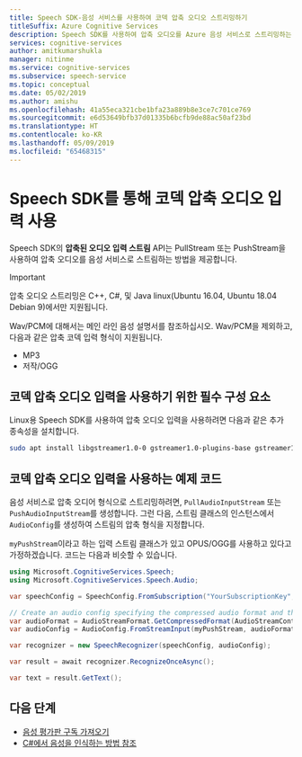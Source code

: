 ```yaml
---
title: Speech SDK-음성 서비스를 사용하여 코덱 압축 오디오 스트리밍하기
titleSuffix: Azure Cognitive Services
description: Speech SDK를 사용하여 압축 오디오를 Azure 음성 서비스로 스트리밍하는 방법을 알아봅니다. C++, C# 및 Linux용 Java에서 사용 가능합니다.
services: cognitive-services
author: amitkumarshukla
manager: nitinme
ms.service: cognitive-services
ms.subservice: speech-service
ms.topic: conceptual
ms.date: 05/02/2019
ms.author: amishu
ms.openlocfilehash: 41a55eca321cbe1bfa23a889b8e3ce7c701ce769
ms.sourcegitcommit: e6d53649bfb37d01335b6bcfb9de88ac50af23bd
ms.translationtype: HT
ms.contentlocale: ko-KR
ms.lasthandoff: 05/09/2019
ms.locfileid: "65468315"
---
```

# <a name="using-codec-compressed-audio-input-with-the-speech-sdk"></a>Speech SDK를 통해 코덱 압축 오디오 입력 사용

Speech SDK의 **압축된 오디오 입력 스트림** API는 PullStream 또는 PushStream을 사용하여 압축 오디오를 음성 서비스로 스트림하는 방법을 제공합니다.

> [!IMPORTANT]
> 압축 오디오 스트리밍은 C++, C#, 및 Java linux(Ubuntu 16.04, Ubuntu 18.04 Debian 9)에서만 지원됩니다.

Wav/PCM에 대해서는 메인 라인 음성 설명서를 참조하십시오.  Wav/PCM을 제외하고, 다음과 같은 압축 코덱 입력 형식이 지원됩니다.

- MP3
- 저작/OGG

## <a name="prerequisites-to-using-codec-compressed-audio-input"></a>코덱 압축 오디오 입력을 사용하기 위한 필수 구성 요소

Linux용 Speech SDK를 사용하여 압축 오디오 입력을 사용하려면 다음과 같은 추가 종속성을 설치합니다.

```sh
sudo apt install libgstreamer1.0-0 gstreamer1.0-plugins-base gstreamer1.0-plugins-good gstreamer1.0-plugins-bad gstreamer1.0-plugins-ugly
```

## <a name="example-code-using-codec-compressed-audio-input"></a>코덱 압축 오디오 입력을 사용하는 예제 코드

음성 서비스로 압축 오디어 형식으로 스트리밍하려면, `PullAudioInputStream` 또는 `PushAudioInputStream`를 생성합니다. 그런 다음, 스트림 클래스의 인스턴스에서 `AudioConfig`를 생성하여 스트림의 압축 형식을 지정합니다.

`myPushStream`이라고 하는 입력 스트림 클래스가 있고 OPUS/OGG를 사용하고 있다고 가정하겠습니다. 코드는 다음과 비슷할 수 있습니다.

```csharp
using Microsoft.CognitiveServices.Speech;
using Microsoft.CognitiveServices.Speech.Audio;

var speechConfig = SpeechConfig.FromSubscription("YourSubscriptionKey", "YourServiceRegion");

// Create an audio config specifying the compressed audio format and the instance of your input stream class.
var audioFormat = AudioStreamFormat.GetCompressedFormat(AudioStreamContainerFormat.OGG_OPUS);
var audioConfig = AudioConfig.FromStreamInput(myPushStream, audioFormat);

var recognizer = new SpeechRecognizer(speechConfig, audioConfig);

var result = await recognizer.RecognizeOnceAsync();

var text = result.GetText();
```

## <a name="next-steps"></a>다음 단계

- [음성 평가판 구독 가져오기](https://azure.microsoft.com/try/cognitive-services/)
- [C#에서 음성을 인식하는 방법 참조](quickstart-csharp-dotnet-windows.md)
